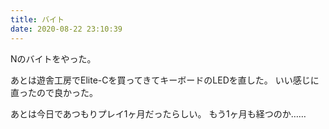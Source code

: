 ```yaml
---
title: バイト
date: 2020-08-22 23:10:39
---
```


Nのバイトをやった。

あとは遊舎工房でElite-Cを買ってきてキーボードのLEDを直した。
いい感じに直ったので良かった。

あとは今日であつもりプレイ1ヶ月だったらしい。
もう1ヶ月も経つのか……
